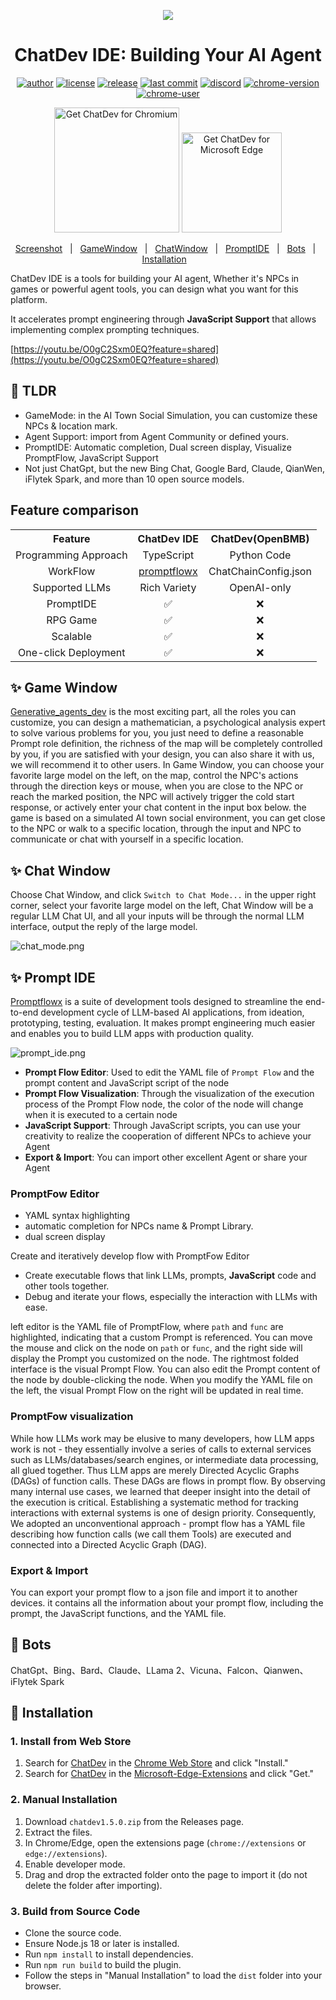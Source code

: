 <p align="center">
    <img src="./screenshots/chatdev.svg">
</p>
<h1 align="center">ChatDev IDE: Building Your AI Agent</h1>

<div align="center">

[![author][author-image]][author-url]
[![license][license-image]][license-url]
[![release][release-image]][release-url]
[![last commit][last-commit-image]][last-commit-url]
[![discord][discord-image]][discord-url]
[![chrome-version][chrome-image]][chrome-url]
[![chrome-user][chrome-user-image]][chrome-user-url]

<a href="https://chrome.google.com/webstore/detail/chatdev-visualize-your-ai/dopllopmmfnghbahgbdejnkebfcmomej?utm_source=github"><img src="./screenshots/chrome-logo.png" width="200" alt="Get ChatDev for Chromium"></a>
<a href="https://microsoftedge.microsoft.com/addons/detail/ceoneifbmcdiihmgfjeodiholmbpmibm?utm_source=github"><img src="./screenshots/edge-logo.png" width="160" alt="Get ChatDev for Microsoft Edge"></a>


[Screenshot](#-screenshot) &nbsp;&nbsp;|&nbsp;&nbsp; [GameWindow](#-game-window) &nbsp;&nbsp;|&nbsp;&nbsp; [ChatWindow](#-chat-window) &nbsp;&nbsp;|&nbsp;&nbsp; [PromptIDE](#-prompt-ide) &nbsp;&nbsp;|&nbsp;&nbsp; [Bots](#-bots) &nbsp;&nbsp;|&nbsp;&nbsp; [Installation](#-installation) &nbsp;&nbsp;

[author-image]: https://img.shields.io/badge/author-10cl-blue.svg
[author-url]: https://github.com/10cl
[license-image]: https://img.shields.io/github/license/10cl/chatdev?color=blue
[license-url]: https://github.com/10cl/chatdev/blob/main/LICENSE
[release-image]: https://img.shields.io/github/v/release/10cl/chatdev?color=blue
[release-url]: https://github.com/10cl/chatdev/releases/latest
[last-commit-image]: https://img.shields.io/github/last-commit/10cl/chatdev?label=last%20commit
[last-commit-url]: https://github.com/10cl/chatdev/commits
[discord-image]: https://img.shields.io/discord/977885982579884082?logo=discord
[discord-url]: https://discord.gg/fdjWfgGPjb
[chrome-url]: https://chromewebstore.google.com/detail/chatdev-ide-building-your/dopllopmmfnghbahgbdejnkebfcmomej
[chrome-image]: https://img.shields.io/chrome-web-store/v/dopllopmmfnghbahgbdejnkebfcmomej
[chrome-user-url]: https://chromewebstore.google.com/detail/chatdev-ide-building-your/dopllopmmfnghbahgbdejnkebfcmomej
[chrome-user-image]: https://img.shields.io/chrome-web-store/users/dopllopmmfnghbahgbdejnkebfcmomej

</div>

ChatDev IDE is a tools for building your AI agent, Whether it's NPCs in games or powerful agent tools, you can design what you want for this platform.

It accelerates prompt engineering through **JavaScript Support** that allows implementing complex prompting techniques.

[https://youtu.be/O0gC2Sxm0EQ?feature=shared](https://youtu.be/O0gC2Sxm0EQ?feature=shared)

## 📢 TLDR
* GameMode: in the AI Town Social Simulation, you can customize these NPCs & location mark.
* Agent Support: import from Agent Community or defined yours.
* PromptIDE: Automatic completion, Dual screen display, Visualize PromptFlow, JavaScript Support
* Not just ChatGpt, but the new Bing Chat, Google Bard, Claude, QianWen, iFlytek Spark, and more than 10 open source models.

## Feature comparison
<table style="width: 100%;">
  <tr>
    <th align="center">Feature</th>
    <th align="center">ChatDev IDE</th>
    <th align="center">ChatDev(OpenBMB)</th>
  </tr>
  <tr>
    <td align="center">Programming Approach</td>
    <td align="center">TypeScript</td>
    <td align="center">Python Code</td>
  </tr>
  <tr>
    <td align="center">WorkFlow</td>
    <td align="center"><a href="https://github.com/10cl/promptflowx/">promptflowx</a></td>
    <td align="center">ChatChainConfig.json</td>
  </tr>
  <tr>
    <td align="center">Supported LLMs</td>
    <td align="center">Rich Variety</td>
    <td align="center">OpenAI-only</td>
  </tr>
  <tr>
    <td align="center">PromptIDE</td>
    <td align="center">✅</td>
    <td align="center">❌</td>
  </tr>
  <tr>
    <td align="center">RPG Game</td>
    <td align="center">✅</td>
    <td align="center">❌</td>
  </tr>
  <tr>
    <td align="center">Scalable</td>
    <td align="center">✅</td>
    <td align="center">❌</td>
  </tr>
  <tr>
    <td align="center">One-click Deployment</td>
    <td align="center">✅</td>
    <td align="center">❌</td>
  </tr>
</table>

## ✨ Game Window
[Generative_agents_dev](https://github.com/10cl/generative_agents_dev/) is the most exciting part, all the roles you can customize, you can design a mathematician, a psychological analysis expert to solve various problems for you, you just need to define a reasonable Prompt role definition, the richness of the map will be completely controlled by you, if you are satisfied with your design, you can also share it with us, we will recommend it to other users.
In Game Window, you can choose your favorite large model on the left, on the map, control the NPC's actions through the direction keys or mouse, when you are close to the NPC or reach the marked position, the NPC will actively trigger the cold start response, or actively enter your chat content in the input box below.
the game is based on a simulated AI town social environment, you can get close to the NPC or walk to a specific location, through the input and NPC to communicate or chat with yourself in a specific location.

## ✨ Chat Window
Choose Chat Window, and click `Switch to Chat Mode...` in the upper right corner, select your favorite large model on the left, Chat Window will be a regular LLM Chat UI, 
and all your inputs will be through the normal LLM interface, output the reply of the large model.

![chat_mode.png](./screenshots/chat_mode.png)

## ✨ Prompt IDE
[Promptflowx](https://github.com/10cl/promptflowx/) is a suite of development tools designed to streamline the end-to-end development cycle of LLM-based AI applications, from ideation, prototyping, testing, evaluation.    It makes prompt engineering much easier and enables you to build LLM apps with production quality.

![prompt_ide.png](./screenshots/prompt_ide.png)

- **Prompt Flow Editor**: Used to edit the YAML file of `Prompt Flow` and the prompt content and JavaScript script of the node
- **Prompt Flow Visualization**: Through the visualization of the execution process of the Prompt Flow node, the color of the node will change when it is executed to a certain node
- **JavaScript Support**: Through JavaScript scripts, you can use your creativity to realize the cooperation of different NPCs to achieve your Agent
- **Export & Import**: You can import other excellent Agent or share your Agent

### PromptFow Editor

- YAML syntax highlighting
- automatic completion for NPCs name & Prompt Library.
- dual screen display

Create and iteratively develop flow with PromptFow Editor
- Create executable flows that link LLMs, prompts, **JavaScript** code and other tools together.
- Debug and iterate your flows, especially the interaction with LLMs with ease.

left editor is the YAML file of PromptFlow, where `path` and `func` are highlighted, indicating that a custom Prompt is referenced. You can move the mouse and click on the node on `path` or `func`, and the right side will display the Prompt you customized on the node. The rightmost folded interface is the visual Prompt Flow. You can also edit the Prompt content of the node by double-clicking the node.
When you modify the YAML file on the left, the visual Prompt Flow on the right will be updated in real time.


### PromptFow visualization
While how LLMs work may be elusive to many developers, how LLM apps work is not - they essentially involve a series of calls to external services such as LLMs/databases/search engines, or intermediate data processing, all glued together. Thus LLM apps are merely Directed Acyclic Graphs (DAGs) of function calls. These DAGs are flows in prompt flow.
By observing many internal use cases, we learned that deeper insight into the detail of the execution is critical. Establishing a systematic method for tracking interactions with external systems is one of design priority. Consequently, We adopted an unconventional approach - prompt flow has a YAML file describing how function calls (we call them Tools) are executed and connected into a Directed Acyclic Graph (DAG).


### Export & Import
You can export your prompt flow to a json file and import it to another devices.
it contains all the information about your prompt flow, including the prompt, the JavaScript functions, and the YAML file.

## 🤖 Bots
ChatGpt、Bing、Bard、Claude、LLama 2、Vicuna、Falcon、Qianwen、iFlytek Spark

## 🔨 Installation

### 1. Install from Web Store

1. Search for [ChatDev](https://chrome.google.com/webstore/detail/chatdev/dopllopmmfnghbahgbdejnkebfcmomej) in the [Chrome Web Store](https://chrome.google.com/webstore/category/extensions) and click "Install."
2. Search for [ChatDev](https://microsoftedge.microsoft.com/addons/detail/chatdev-visualize-your-a/ceoneifbmcdiihmgfjeodiholmbpmibm) in the [Microsoft-Edge-Extensions](https://microsoftedge.microsoft.com/addons/Microsoft-Edge-Extensions-Home) and click "Get."

### 2. Manual Installation

1. Download `chatdev1.5.0.zip` from the Releases page.
2. Extract the files.
3. In Chrome/Edge, open the extensions page (`chrome://extensions` or `edge://extensions`).
4. Enable developer mode.
5. Drag and drop the extracted folder onto the page to import it (do not delete the folder after importing).

### 3. Build from Source Code

* Clone the source code.
* Ensure Node.js 18 or later is installed.
* Run `npm install` to install dependencies.
* Run `npm run build` to build the plugin.
* Follow the steps in "Manual Installation" to load the `dist` folder into your browser.

